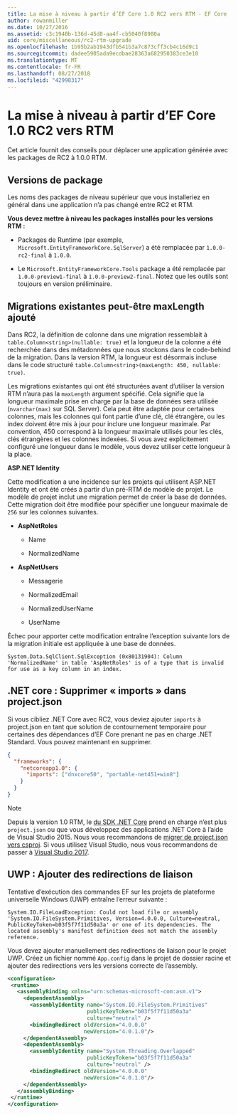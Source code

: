 ```yaml
---
title: La mise à niveau à partir d’EF Core 1.0 RC2 vers RTM - EF Core
author: rowanmiller
ms.date: 10/27/2016
ms.assetid: c3c1940b-136d-45d8-aa4f-cb5040f8980a
uid: core/miscellaneous/rc2-rtm-upgrade
ms.openlocfilehash: 1b95b2ab1943dfb541b3a7c873cff3cb4c16d9c1
ms.sourcegitcommit: dadee5905ada9ecdbae28363a682950383ce3e10
ms.translationtype: MT
ms.contentlocale: fr-FR
ms.lasthandoff: 08/27/2018
ms.locfileid: "42998317"
---
```

# <a name="upgrading-from-ef-core-10-rc2-to-rtm"></a>La mise à niveau à partir d’EF Core 1.0 RC2 vers RTM

Cet article fournit des conseils pour déplacer une application générée avec les packages de RC2 à 1.0.0 RTM.

## <a name="package-versions"></a>Versions de package

Les noms des packages de niveau supérieur que vous installeriez en général dans une application n’a pas changé entre RC2 et RTM.

**Vous devez mettre à niveau les packages installés pour les versions RTM :**

* Packages de Runtime (par exemple, `Microsoft.EntityFrameworkCore.SqlServer`) a été remplacée par `1.0.0-rc2-final` à `1.0.0`.

* Le `Microsoft.EntityFrameworkCore.Tools` package a été remplacée par `1.0.0-preview1-final` à `1.0.0-preview2-final`. Notez que les outils sont toujours en version préliminaire.

## <a name="existing-migrations-may-need-maxlength-added"></a>Migrations existantes peut-être maxLength ajouté

Dans RC2, la définition de colonne dans une migration ressemblait à `table.Column<string>(nullable: true)` et la longueur de la colonne a été recherchée dans des métadonnées que nous stockons dans le code-behind de la migration. Dans la version RTM, la longueur est désormais incluse dans le code structuré `table.Column<string>(maxLength: 450, nullable: true)`.

Les migrations existantes qui ont été structurées avant d’utiliser la version RTM n’aura pas la `maxLength` argument spécifié. Cela signifie que la longueur maximale prise en charge par la base de données sera utilisée (`nvarchar(max)` sur SQL Server). Cela peut être adaptée pour certaines colonnes, mais les colonnes qui font partie d’une clé, clé étrangère, ou les index doivent être mis à jour pour inclure une longueur maximale. Par convention, 450 correspond à la longueur maximale utilisés pour les clés, clés étrangères et les colonnes indexées. Si vous avez explicitement configuré une longueur dans le modèle, vous devez utiliser cette longueur à la place.

**ASP.NET Identity**

Cette modification a une incidence sur les projets qui utilisent ASP.NET Identity et ont été créés à partir d’un pré-RTM de modèle de projet. Le modèle de projet inclut une migration permet de créer la base de données. Cette migration doit être modifiée pour spécifier une longueur maximale de `256` sur les colonnes suivantes.

*  **AspNetRoles**

    * Name

    * NormalizedName

*  **AspNetUsers**

   * Messagerie

   * NormalizedEmail

   * NormalizedUserName

   * UserName

Échec pour apporter cette modification entraîne l’exception suivante lors de la migration initiale est appliquée à une base de données.

    System.Data.SqlClient.SqlException (0x80131904): Column 'NormalizedName' in table 'AspNetRoles' is of a type that is invalid for use as a key column in an index.

## <a name="net-core-remove-imports-in-projectjson"></a>.NET core : Supprimer « imports » dans project.json

Si vous cibliez .NET Core avec RC2, vous deviez ajouter `imports` à project.json en tant que solution de contournement temporaire pour certaines des dépendances d’EF Core prenant ne pas en charge .NET Standard. Vous pouvez maintenant en supprimer.

``` json
{
  "frameworks": {
    "netcoreapp1.0": {
      "imports": ["dnxcore50", "portable-net451+win8"]
    }
  }
}
```

> [!NOTE]  
> Depuis la version 1.0 RTM, le [du SDK .NET Core](https://www.microsoft.com/net/download/core) prend en charge n’est plus `project.json` ou que vous développez des applications .NET Core à l’aide de Visual Studio 2015. Nous vous recommandons de [migrer de project.json vers csproj](https://docs.microsoft.com/dotnet/articles/core/migration/). Si vous utilisez Visual Studio, nous vous recommandons de passer à [Visual Studio 2017](https://www.visualstudio.com/downloads/).

## <a name="uwp-add-binding-redirects"></a>UWP : Ajouter des redirections de liaison

Tentative d’exécution des commandes EF sur les projets de plateforme universelle Windows (UWP) entraîne l’erreur suivante :

    System.IO.FileLoadException: Could not load file or assembly 'System.IO.FileSystem.Primitives, Version=4.0.0.0, Culture=neutral, PublicKeyToken=b03f5f7f11d50a3a' or one of its dependencies. The located assembly's manifest definition does not match the assembly reference.

Vous devez ajouter manuellement des redirections de liaison pour le projet UWP. Créez un fichier nommé `App.config` dans le projet de dossier racine et ajouter des redirections vers les versions correcte de l’assembly.

``` xml
<configuration>
 <runtime>
   <assemblyBinding xmlns="urn:schemas-microsoft-com:asm.v1">
     <dependentAssembly>
       <assemblyIdentity name="System.IO.FileSystem.Primitives"
                         publicKeyToken="b03f5f7f11d50a3a"
                         culture="neutral" />
       <bindingRedirect oldVersion="4.0.0.0"
                        newVersion="4.0.1.0"/>
     </dependentAssembly>
     <dependentAssembly>
       <assemblyIdentity name="System.Threading.Overlapped"
                         publicKeyToken="b03f5f7f11d50a3a"
                         culture="neutral" />
       <bindingRedirect oldVersion="4.0.0.0"
                        newVersion="4.0.1.0"/>
     </dependentAssembly>
   </assemblyBinding>
 </runtime>
</configuration>
```
